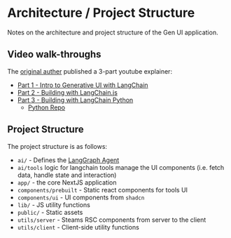 # Architecture / Project Structure

Notes on the architecture and project structure of the Gen UI application.


## Video walk-throughs

The [original auther](https://github.com/bracesproul) published a 3-part youtube explainer:

- [Part 1 - Intro to Generative UI with LangChain](https://www.youtube.com/watch?v=mL_KuQgX9Oc)
- [Part 2 - Building with LangChain.js](https://www.youtube.com/watch?v=BHOTJ_6wRsY)
- [Part 3 - Building with LangChain Python](https://www.youtube.com/watch?v=d3uoLbfBPkw)
  - [Python Repo](https://github.com/bracesproul/gen-ui-python)


## Project Structure

The project structure is as follows:

- `ai/` - Defines the [LangGraph Agent](https://langchain-ai.github.io/langgraph)
- `ai/tools` logic for langchain tools manage the UI components (i.e. fetch data, handle state and interaction)
- `app/` - the core NextJS application
- `components/prebuilt` - Static react components for tools UI
- `components/ui` - UI components from `shadcn`
- `lib/` - JS utility functions
- `public/` - Static assets
- `utils/server` - Steams RSC components from server to the client
- `utils/client` - Client-side utility functions
